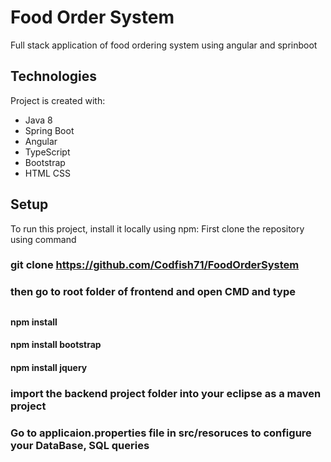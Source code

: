 # Food Order System
Full stack application of food ordering system using angular and sprinboot



## Technologies
Project is created with:
* Java 8
* Spring Boot
* Angular
* TypeScript
* Bootstrap
* HTML CSS

## Setup
To run this project, install it locally using npm:
First clone the repository using command 

### git clone https://github.com/Codfish71/FoodOrderSystem 

### then go to root folder of frontend and open CMD and type
## 
#### npm install
#### npm install bootstrap
#### npm install jquery

### import the backend project folder into your eclipse as a maven project
### Go to applicaion.properties file in src/resoruces to configure your DataBase, SQL queries


